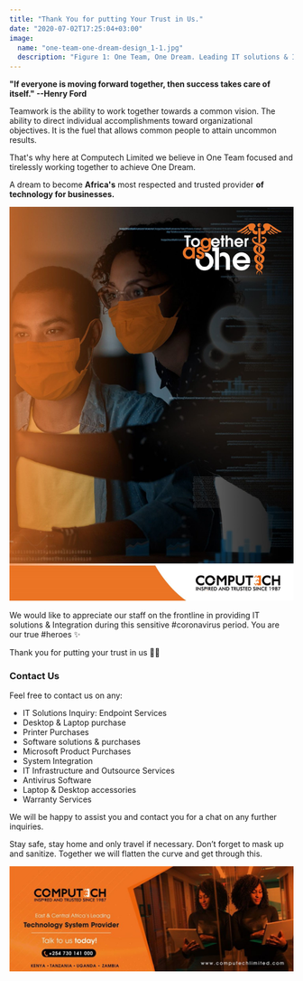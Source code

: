 ```yaml
---
title: "Thank You for putting Your Trust in Us."
date: "2020-07-02T17:25:04+03:00"
image:
  name: "one-team-one-dream-design_1-1.jpg"
  description: "Figure 1: One Team, One Dream. Leading IT solutions & IT systems integrator in East & Central Africa"
---
```


__"If everyone is moving forward together, then success takes care of itself." --Henry Ford__

Teamwork is the ability to work together towards a common vision. The ability to direct individual accomplishments toward organizational objectives. It is the fuel that allows common people to attain uncommon results.

That's why here at Computech Limited we believe in One Team focused and tirelessly working together to achieve One Dream.
 
A dream to become __Africa's__ most respected and trusted provider __of technology for businesses.__


![Figure 2: Committed to service as your number one IT Systems Integrator & IT solutions Provider](/images/computech-picture.jpg)

We would like to appreciate our staff on the frontline in providing IT solutions & Integration during this sensitive #coronavirus period. You are our true #heroes ✨

Thank you for putting your trust in us 🤝🙂

### Contact Us

Feel free to contact us on any:
- IT Solutions Inquiry: Endpoint Services
- Desktop & Laptop purchase
- Printer Purchases
- Software solutions & purchases
- Microsoft Product Purchases
- System Integration
- IT Infrastructure and Outsource Services
- Antivirus Software
- Laptop & Desktop accessories
- Warranty Services

We will be happy to assist you and contact you for a chat on any further inquiries.

Stay safe, stay home and only travel if necessary. Don’t forget to mask up and sanitize. Together we will flatten the curve and get through this.

[![](/images/computech-picture-footer.jpg)](/contact-us/)

